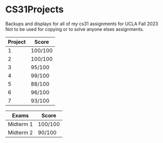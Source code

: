 # CS31Projects
Backups and displays for all of my cs31 assignments for UCLA Fall 2023
Not to be used for copying or to solve anyone elses assignments. 

| Project  | Score |
| -------- | ----- |
|    1     |100/100|
|    2     |  100/100  |
|    3     |  95/100  |
|    4     |  99/100  |
|    5     |   88/100    |
|    6     |   96/100    |
|    7     |   93/100    |

| Exams | Score |
|-------| ----- |
| Midterm 1 | 100/100 | 
 | Midterm 2 | 90/100 |
